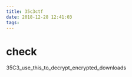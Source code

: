 ```yaml
---
title: 35c3ctf
date: 2018-12-28 12:41:03
tags:
---
```


# check 

35C3_use_this_to_decrypt_encrypted_downloads